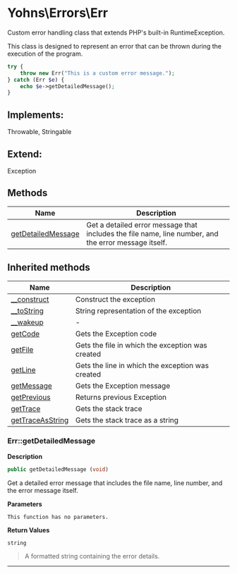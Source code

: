 # Yohns\Errors\Err  

Custom error handling class that extends PHP's built-in RuntimeException.

This class is designed to represent an error that can be thrown
during the execution of the program.

```php
try {
	throw new Err("This is a custom error message.");
} catch (Err $e) {
	echo $e->getDetailedMessage();
}
```  

## Implements:
Throwable, Stringable

## Extend:

Exception

## Methods

| Name | Description |
|------|-------------|
|[getDetailedMessage](#errgetdetailedmessage)|Get a detailed error message that includes the file name, line number, and the error message itself.|

## Inherited methods

| Name | Description |
|------|-------------|
| [__construct](https://secure.php.net/manual/en/exception.__construct.php) | Construct the exception |
| [__toString](https://secure.php.net/manual/en/exception.__tostring.php) | String representation of the exception |
| [__wakeup](https://secure.php.net/manual/en/exception.__wakeup.php) | - |
| [getCode](https://secure.php.net/manual/en/exception.getcode.php) | Gets the Exception code |
| [getFile](https://secure.php.net/manual/en/exception.getfile.php) | Gets the file in which the exception was created |
| [getLine](https://secure.php.net/manual/en/exception.getline.php) | Gets the line in which the exception was created |
| [getMessage](https://secure.php.net/manual/en/exception.getmessage.php) | Gets the Exception message |
| [getPrevious](https://secure.php.net/manual/en/exception.getprevious.php) | Returns previous Exception |
| [getTrace](https://secure.php.net/manual/en/exception.gettrace.php) | Gets the stack trace |
| [getTraceAsString](https://secure.php.net/manual/en/exception.gettraceasstring.php) | Gets the stack trace as a string |



### Err::getDetailedMessage  

**Description**

```php
public getDetailedMessage (void)
```

Get a detailed error message that includes the file name, line number, and the error message itself. 

 

**Parameters**

`This function has no parameters.`

**Return Values**

`string`

> A formatted string containing the error details.


<hr />

